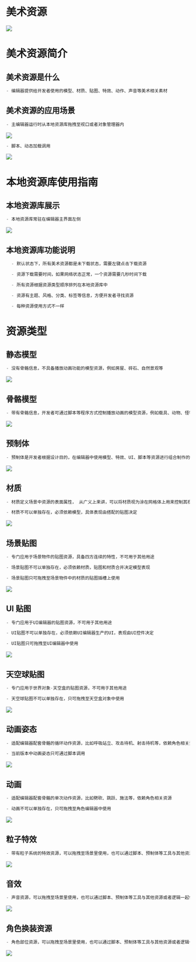 # 美术资源

![](static/boxcnKOHfF61LEUAcfBGDB0mi1g.png)

# 美术资源简介

## 美术资源是什么

```ts
- 编辑器提供给开发者使用的模型、材质、贴图、特效、动作、声音等美术相关素材
```

## 美术资源的应用场景

```ts
- 主编辑器运行时从本地资源库拖拽至视口或者对象管理器内
```

![](static/boxcnUKeT5bGPMzo8tsjv4rPPRb.png)

```ts
- 脚本、动态加载调用
```

![](static/boxcnVBcIzW21ImimJerhEO2Yyg.png)

# 本地资源库使用指南

## 本地资源库展示

```ts
- 本地资源库常驻在编辑器主界面左侧
```

![](static/boxcntxWyYCUMS8Z4j7uGZ0Kuzc.png)

## 本地资源库功能说明

```ts
  - 默认状态下，所有美术资源都是未下载状态，需要左键点击下载资源

  - 资源下载需要时间，如果网络状态正常，一个资源需要几秒时间下载

  - 所有资源根据资源类型顺序排列在本地资源库中

  - 资源有主题、风格、分类、标签等信息，方便开发者寻找资源

  - 每种资源使用方式不一样
```

# 资源类型

## 静态模型

```ts
- 没有骨骼信息，不具备播放动画功能的模型资源，例如房屋、砖石、自然景观等
```

![](static/boxcnsPubTIHILoUMnKvH4gUjWh.png)

## 骨骼模型

```ts
- 带有骨骼信息，开发者可通过脚本等程序方式控制播放动画的模型资源，例如载具、动物、怪物等
```

![](static/boxcnt69NNic0QowhMhyisfpqrc.png)

## 预制体

```ts
- 预制体是开发者根据设计目的，在编辑器中使用模型、特效、UI、脚本等资源进行组合制作的高级资源，本身可能带有功能，也可能是静态模型组合而成
```

![](static/boxcnOvVGmTQKdIvJJcOiKVExph.png)

## 材质

```ts
- 材质定义场景中资源的表面属性， 从广义上来讲，可以将材质视为涂在网格体上用来控制其视觉外观的"涂料"。从更偏技术性的角度来讲，材质确切告知渲染引擎一个表面应该如何与场景中的光线交互， 材质定义了表面的每个方面，包括颜色、反射性、崎岖度、透明度等

- 材质不可以单独存在，必须依赖模型，具体表现由搭配的贴图决定
```

![](static/boxcnvX8s0xug8zYU8SQU3po3ac.png)

## 场景贴图

```ts
- 专门应用于场景物件的贴图资源，具备四方连续的特性，不可用于其他用途

- 场景贴图不可以单独存在，必须依赖材质，贴图和材质合并决定模型表现

- 场景贴图只可拖拽至场景物件中的材质的贴图插槽上使用
```

![](static/boxcnu8odDwuOl1kzIcmZrMXrPh.png)

## UI 贴图

```ts
- 专门应用于UI编辑器的贴图资源，不可用于其他用途

- UI贴图不可以单独存在，必须依赖UI编辑器生产的UI，表现由UI控件决定

- UI贴图只可拖拽至UI编辑器中使用
```

![](static/boxcnQro9586enyIgnwoTrd7RQf.png)

## 天空球贴图

```ts
- 专门应用于世界对象-天空盒的贴图资源，不可用于其他用途

- 天空球贴图不可以单独存在，只可拖拽至天空盒对象中使用
```

![](static/boxcnzXLRHfGQAJNskhseVgPHZd.png)

## 动画姿态

```ts
- 适配编辑器配套骨骼的循环动作资源，比如呼吸站立、攻击待机、射击待机等，依赖角色相关资源

- 当前版本中动画姿态只可通过脚本调用
```

![](static/boxcnZ8GqDe1usK7c5t0w8Oqv7c.png)

## 动画

```ts
- 适配编辑器配套骨骼的单次动作资源，比如劈砍、跳跃、施法等，依赖角色相关资源

- 动画不可以单独存在，只可拖拽至角色编辑器中使用
```

![](static/boxcn9BfIhJnU7HFWrETjFZCjKh.png)

## 粒子特效

```ts
- 带有粒子系统的特效资源，可以拖拽至场景里使用，也可以通过脚本、预制体等工具与其他资源或者逻辑一起使用
```

![](static/boxcnTZzxSYxbWtZIMyGsfF13Fu.png)

## 音效

```ts
- 声音资源，可以拖拽至场景里使用，也可以通过脚本、预制体等工具与其他资源或者逻辑一起使用
```

![](static/boxcnBF9ZVVN2KRyYHJGf8zBttc.png)

## 角色换装资源

```ts
- 角色部位资源，可以拖拽至场景里使用，也可以通过脚本、预制体等工具与其他资源或者逻辑一起使用，主要应用在角色编辑器中
```

![](static/boxcneqXFfLavNnRsdg1mXruhzc.png)
